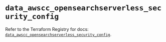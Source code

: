 # `data_awscc_opensearchserverless_security_config`

Refer to the Terraform Registry for docs: [`data_awscc_opensearchserverless_security_config`](https://registry.terraform.io/providers/hashicorp/awscc/0.70.0/docs/data-sources/opensearchserverless_security_config).
